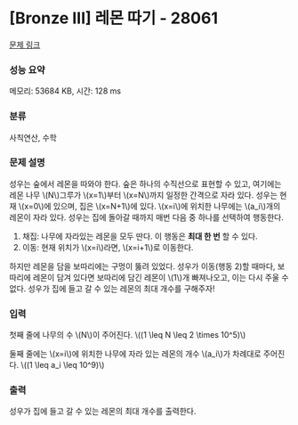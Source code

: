 # [Bronze III] 레몬 따기 - 28061 

[문제 링크](https://www.acmicpc.net/problem/28061) 

### 성능 요약

메모리: 53684 KB, 시간: 128 ms

### 분류

사칙연산, 수학

### 문제 설명

<p>성우는 숲에서 레몬을 따와야 한다. 숲은 하나의 수직선으로 표현할 수 있고, 여기에는 레몬 나무 \(N\)그루가 \(x=1\)부터 \(x=N\)까지 일정한 간격으로 자라 있다. 성우는 현재 \(x=0\)에 있으며, 집은 \(x=N+1\)에 있다. \(x=i\)에 위치한 나무에는 \(a_i\)개의 레몬이 자라 있다. 성우는 집에 돌아갈 때까지 매번 다음 중 하나를 선택하여 행동한다.</p>

<ol>
	<li>채집: 나무에 자라있는 레몬을 모두 딴다. 이 행동은 <strong>최대 한 번</strong> 할 수 있다.</li>
	<li>이동: 현재 위치가 \(x=i\)라면, \(x=i+1\)로 이동한다.</li>
</ol>

<p>하지만 레몬을 담을 보따리에는 구멍이 뚫려 있었다. 성우가 이동(행동 2)할 때마다, 보따리에 레몬이 담겨 있다면 보따리에 담긴 레몬이 \(1\)개 빠져나오고, 이는 다시 주울 수 없다. 성우가 집에 들고 갈 수 있는 레몬의 최대 개수를 구해주자!</p>

### 입력 

 <p>첫째 줄에 나무의 수 \(N\)이 주어진다. \((1 \leq N \leq 2 \times 10^5)\)</p>

<p>둘째 줄에는 \(x=i\)에 위치한 나무에 자라 있는 레몬의 개수 \(a_i\)가 차례대로 주어진다. \((1 \leq a_i \leq 10^9)\)</p>

### 출력 

 <p>성우가 집에 들고 갈 수 있는 레몬의 최대 개수를 출력한다.</p>

